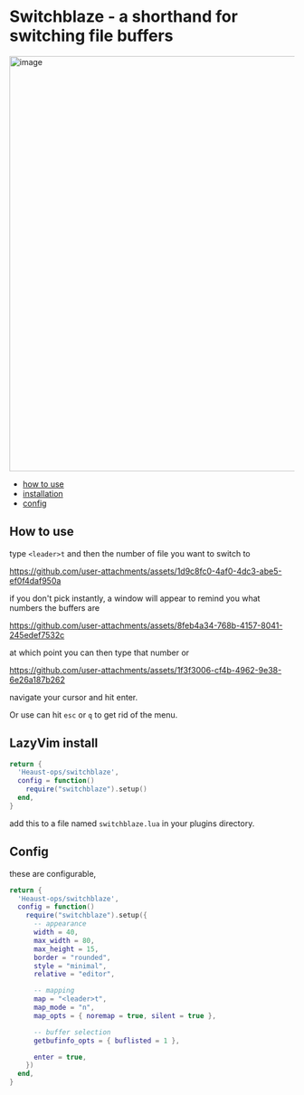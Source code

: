 # Switchblaze - a shorthand for switching file buffers

<img width="1426" height="734" alt="image" src="https://github.com/user-attachments/assets/ad2e949e-5517-4eab-98d2-491c85731a75" />


- [how to use](#how-to-use)
- [installation](#lazyvim-install)
- [config](#config)

## How to use

type `<leader>t` and then the number of file you want to switch to

https://github.com/user-attachments/assets/1d9c8fc0-4af0-4dc3-abe5-ef0f4daf950a

if you don't pick instantly, a window will appear to remind you what numbers the buffers are

https://github.com/user-attachments/assets/8feb4a34-768b-4157-8041-245edef7532c

at which point you can then type that number or

https://github.com/user-attachments/assets/1f3f3006-cf4b-4962-9e38-6e26a187b262

navigate your cursor and hit enter.

Or use can hit `esc` or `q` to get rid of the menu.

## LazyVim install

```lua
return {
  'Heaust-ops/switchblaze',
  config = function()
    require("switchblaze").setup()
  end,
}
```

add this to a file named `switchblaze.lua` in your plugins directory.

## Config

these are configurable,

```lua
return {
  'Heaust-ops/switchblaze',
  config = function()
    require("switchblaze").setup({
      -- appearance
      width = 40,
      max_width = 80,
      max_height = 15,
      border = "rounded",
      style = "minimal",
      relative = "editor",

      -- mapping
      map = "<leader>t",
      map_mode = "n",
      map_opts = { noremap = true, silent = true },

      -- buffer selection
      getbufinfo_opts = { buflisted = 1 },

      enter = true,
    })
  end,
}
```
